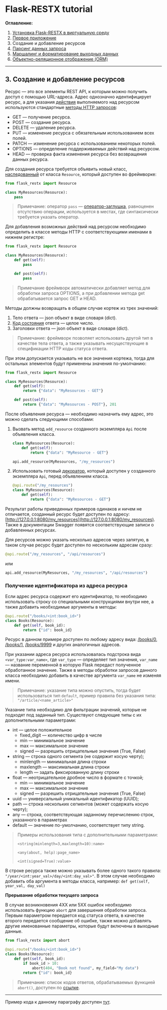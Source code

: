 # Flask-RESTX tutorial

**Оглавление:**

1. [Установка Flask-RESTX в виртуальную среду](../01_virtual_environment/README.md)
2. [Первое приложение](../02_first_application/README.md)
3. Создание и добавление ресурсов
4. [Парсинг данных запроса](../04_request_parsing/README.md)
5. [Маршалинг и форматирование выходных данных](../05_marshalling/README.md)
6. [Объектно-реляционное отображение (ORM)](06_orm/README.md)

---

## 3. Создание и добавление ресурсов

Ресурс — это все элементы REST API, к которым можно получить доступ с помощью URL-адреса. 
Адрес однозначно идентифицирует ресурс, а для указания [действия](http://spring-projects.ru/understanding/rest/) выполняемого над ресурсом используются стандартные [методы HTTP запросов](https://developer.mozilla.org/ru/docs/Web/HTTP/Methods):
* GET — получение ресурса.
* POST — создание ресурса.
* DELETE — удаление ресурса.
* PUT — изменение ресурса с обязательным использованием всех полей.
* PATCH — изменение ресурса с использованием некоторых полей.
* OPTIONS — определение поддерживаемых действий над ресурсом.
* HEAD — проверка факта изменения ресурса без возвращения данных ресурса.

Для создания ресурса требуется объявить новый класс, [наследованный](https://pythonworld.ru/osnovy/dekoratory.html) от класса `Resource`, который доступен во фреймворке:

```python
from flask_restx import Resource

class MyResources(Resource):
    pass
```

> Примечание: оператор `pass` — [оператор-заглушка](https://www.programiz.com/python-programming/pass-statement), равноценен отсутствию операции, используется в местах, где синтаксически требуется указать оператор.

Для добавления возможных действий над ресурсом необходимо определить в классе методы HTTP с соответствующими именами в нижнем регистре:

```python
from flask_restx import Resource

class MyResources(Resource):
    def get(self):
        pass

    def post(self):
        pass
```

> Примечание фреймворк автоматически добавляет метод для обработки запроса OPTIONS, а при добавлении метода get обрабатывается запрос GET и HEAD.

Методы должны возвращать в общем случае кортеж из трех значений: 
1. Тело ответа — json объект в виде словаря (dict).
2. [Код состояния](https://restfulapi.net/http-status-codes/) ответа — целое число.
3. Заголовки ответа — json объект в виде словаря (dict).

> Примечание: фреймворк позволяет использовать другой тип в качестве тела ответа, а также указывать несуществующие в спецификации HTTP коды статуса ответа.

При этом допускается указывать не все значения кортежа, тогда для остальных элементов будут применены значения по-умолчанию:

```python
from flask_restx import Resource

class MyResources(Resource):
    def get(self):
        return {"data": "MyResources - GET"}

    def post(self):
        return {"data": "MyResources - POST"}, 201
```

После объявления ресурса — необходимо назначить ему адрес, это можно сделать следующими способами: 
1. Вызвать метод `add_resource` созданного экземпляра `Api` после объявления класса.
    ```python
    class MyResources(Resource):
        def get(self):
            return {"data": "MyResource - GET"}
   
    api.add_resource(MyResources, "/my_resources")
    ```
2. Использовать готовый [декоратор](https://pythonworld.ru/osnovy/dekoratory.html), который доступен у созданного экземпляра `Api`, перед объявлением класса.
    ```python
    @api.route("/my_resources")
    class MyResources(Resource):
        def get(self):
            return {"data": "MyResources - GET"}
    ```

Результат работы приведенных примеров одинаков и ничем не отличается, созданный ресурс будет доступен по адресу: [http://127.0.0.1:8080/my_resources](http://127.0.0.1:8080/my_resources).
Также в документации Swagger появятся соответствующие записи о добавленных ресурсах. 

Для ресурсов можно указать несколько адресов через запятую, в таком случае ресурс будет доступен по нескольким адресам сразу:
```python
@api.route("/my_resources", "/api/resources")
```
или
```python
api.add_resource(MyResources, "/my_resources", "/api/resources")
```

### Получение идентификатора из адреса ресурса

Если адрес ресурса содержит его идентификатор, то необходимо использовать строку со специальными конструкциями внутри нее, а также добавить необходимые аргументы в методы:

```python
@api.route("/books/<int:book_id>")
class Books(Resource):
    def get(self, book_id):
        return {"id": book_id}
```
Ресурс в данном примере доступен по любому адресу вида: [/books/0](http://127.0.0.1:8080/books/1), [/books/1](http://127.0.0.1:8080/books/2), [/books/9999](http://127.0.0.1:8080/books/9999) и других аналогичных адресов.

При указании адреса ресурса использовалась подстрока вида `<var_type:var_name>`, где `var_type` — определяет тип значения, `var_name` — название переменной в которую Flask передаст полученное обработанное значение. Также в методы обработки запросов данного класса необходимо добавить в качестве аргумента `var_name` не изменяя имени.

> Примечание: указание типа можно опустить, тогда будет использоваться тип `default`, пример правила без указания типа: `"/article/<name_article>"`

Указание типа необходимо для фильтрации значений, которые не подходят под заданный тип. Существуют следующие типы с их дополнительными параметрами: 
* int — целое положительное
   * fixed_digit — количество цифр в числе
   * min — минимальное значение
   * max — максимальное значение
   * signed — разрешить отрицательные значения (True, False)
* string — строка одного сегмента (не содержит косую черту);
   * minlength — минимальная длина строки
   * maxlength — максимальная длина строки
   * length — задать фиксированную длину строки
* float — неотрицательное дробное число в формате с точкой;
   * min — минимальное значение
   * max — максимальное значение
   * signed — разрешить отрицательные значения (True, False)
* uuid — универсальный уникальный идентификатор (UUID);
* path — строка нескольких сегментов (может содержать косую черту);
* any — строка, соответствующая заданному перечислению строк, указанного в параметрах
* default — значение по-умолчанию, соответствует типу string.

> Примеры использования типа с дополнительными параметрами: 
>
> `<string(minlength=3,maxlength=10):name>`
> 
> `<any(about, help):page_name>`
> 
> `<int(signed=True):value>`

В строке ресурса также можно указывать более одного такого правила: `"/year/<int:year_val>/day/<int:day_val>"`.
В этом случае необходимо добавить оба аргумента в методы класса, например: `def get(self, year_val, day_val)` 

**Прерывание обработки текущего запроса**

В случае возникновения 4XX или 5XX ошибок необходимо использовать функцию `abort` для завершения обработки запроса. Первым параметром передается код статуса ответа, в качестве второго передается сообщение об ошибке, также можно добавлять другие именованные параметры, которые будут включены в выходные данные.

```python
from flask_restx import abort

@api.route("/books/<int:book_id>")
class Books(Resource):
    def get(self, book_id):
        if book_id > 10:
            abort(404, "Book not found", my_field="My data")
        return {"id": book_id}
```

> Примечание: список кодов ответов, обрабатываемых функцией `abort()`, доступен по [ссылке](https://werkzeug.palletsprojects.com/en/1.0.x/exceptions/#error-classes).

---

Пример кода к данному параграфу доступен [тут](./main.py).